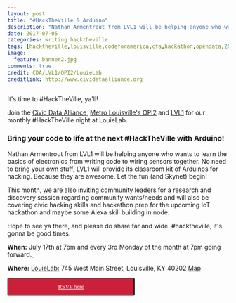 ```yaml
---
layout: post
title: "#HackTheVille & Arduino"
description: "Nathan Armentrout from LVL1 will be helping anyone who wants to learn the basics of electronics from writing code to wiring sensors together. No need to bring your own stuff, LVL1 will provide its classroom kit of Arduinos for hacking. Because they are awesome. Let the fun (and Skynet) begin!"
date: 2017-07-05
categories: writing hacktheville
tags: [hacktheville,louisville,codeforamerica,cfa,hackathon,opendata,2017,Kentucky]
image:
  feature: banner2.jpg
comments: true
credit: CDA/LVL1/OPI2/LouieLab
creditlink: http://www.cividataalliance.org
---
```


It's time to #HackTheVille, ya'll!

Join the [Civic Data Alliance](http://www.civicdataalliance.org/), [Metro Louisville's OPI2](https://louisvilleky.gov/government/performance-improvement-innovation) and [LVL1](http://www.lvl1.org/) for our monthly #HackTheVille night at LouieLab.

###  Bring your code to life at the next #HackTheVille with Arduino!
Nathan Armentrout from LVL1 will be helping anyone who wants to learn the basics of electronics from writing code to wiring sensors together. No need to bring your own stuff, LVL1 will provide its classroom kit of Arduinos for hacking. Because they are awesome. Let the fun (and Skynet) begin!

This month, we are also inviting community leaders for a research and discovery session regarding community wants/needs and will also be covering civic hacking skills and hackathon prep for the upcoming IoT hackathon and maybe some Alexa skill building in node.

Hope to see ya there, and please do share far and wide. #hacktheville, it's gonna be good times.

__When:__ July 17th at 7pm and every 3rd Monday of the month at 7pm going forward._

__Where:__ [LouieLab:](https://louisvilleky.gov/government/louielab) 745 West Main Street, Louisville, KY 40202
[Map](https://www.google.com/maps?ll=38.257464,-85.762955&z=16&t=m&hl=en-US&gl=US&mapclient=embed&cid=4520739723337471605)

<button class="button" target="_blank" style="color: #ffffff;border-radius: 3px; background: #cc203a; padding: 10px; font-family: verdana; width: 290px; text-align:center;" alt="Register Here!" title="hackathon tickets"><a style="color: #ffffff" href="https://www.meetup.com/Louisville-Civic-Data-Alliance/events/241251164/">RSVP here</a></button>
